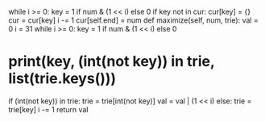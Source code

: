 while i >= 0:
key = 1 if num & (1 << i) else 0
if key not in cur:
cur[key] = {}
cur = cur[key]
i -= 1
cur[self.end] = num
def maximize(self, num, trie):
val = 0
i = 31
while i >= 0:
key = 1 if num & (1 << i) else 0
# print(key, (int(not key)) in trie, list(trie.keys()))
if (int(not key)) in trie:
trie = trie[int(not key)]
val = val | (1 << i)
else:
trie = trie[key]
i -= 1
return val
```